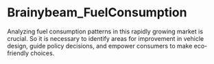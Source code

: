 # Brainybeam_FuelConsumption
Analyzing fuel consumption patterns in this rapidly growing market is crucial. So it is necessary to  identify areas for improvement in vehicle design, guide policy decisions, and empower consumers to make eco-friendly choices.
